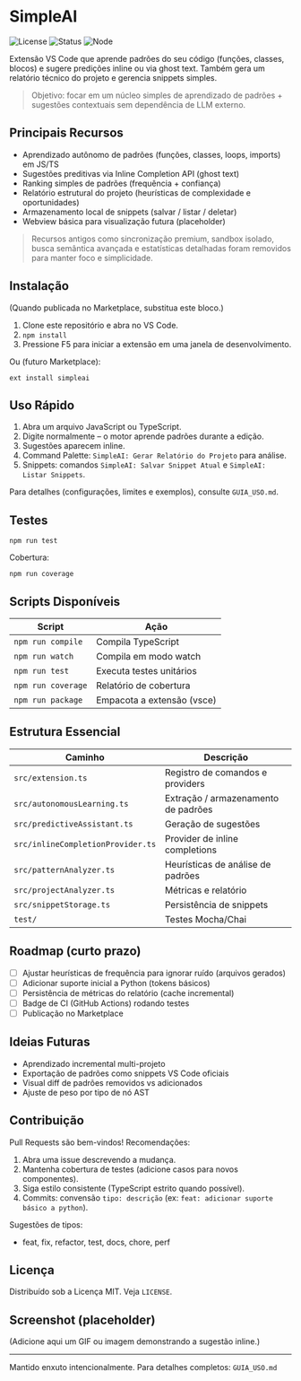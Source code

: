# SimpleAI

<!-- Badges -->
![License](https://img.shields.io/badge/license-MIT-green.svg)
![Status](https://img.shields.io/badge/status-initial--alpha-blue)
![Node](https://img.shields.io/badge/node-%3E=18.0.0-339933?logo=node.js)
<!-- Futuro: badge do Marketplace / CI -->

Extensão VS Code que aprende padrões do seu código (funções, classes, blocos) e sugere predições inline ou via ghost text. Também gera um relatório técnico do projeto e gerencia snippets simples.

> Objetivo: focar em um núcleo simples de aprendizado de padrões + sugestões contextuais sem dependência de LLM externo.

## Principais Recursos

- Aprendizado autônomo de padrões (funções, classes, loops, imports) em JS/TS
- Sugestões preditivas via Inline Completion API (ghost text)
- Ranking simples de padrões (frequência + confiança)
- Relatório estrutural do projeto (heurísticas de complexidade e oportunidades)
- Armazenamento local de snippets (salvar / listar / deletar)
- Webview básica para visualização futura (placeholder)

> Recursos antigos como sincronização premium, sandbox isolado, busca semântica avançada e estatísticas detalhadas foram removidos para manter foco e simplicidade.

## Instalação

(Quando publicada no Marketplace, substitua este bloco.)

1. Clone este repositório e abra no VS Code.
2. `npm install`
3. Pressione F5 para iniciar a extensão em uma janela de desenvolvimento.

Ou (futuro Marketplace):

```
ext install simpleai
```

## Uso Rápido

1. Abra um arquivo JavaScript ou TypeScript.
2. Digite normalmente – o motor aprende padrões durante a edição.
3. Sugestões aparecem inline.
4. Command Palette: `SimpleAI: Gerar Relatório do Projeto` para análise.
5. Snippets: comandos `SimpleAI: Salvar Snippet Atual` e `SimpleAI: Listar Snippets`.

Para detalhes (configurações, limites e exemplos), consulte `GUIA_USO.md`.

## Testes

```
npm run test
```
Cobertura:
```
npm run coverage
```

## Scripts Disponíveis

| Script | Ação |
| ------ | ----- |
| `npm run compile` | Compila TypeScript |
| `npm run watch` | Compila em modo watch |
| `npm run test` | Executa testes unitários |
| `npm run coverage` | Relatório de cobertura |
| `npm run package` | Empacota a extensão (vsce) |

## Estrutura Essencial

| Caminho | Descrição |
|--------|-----------|
| `src/extension.ts` | Registro de comandos e providers |
| `src/autonomousLearning.ts` | Extração / armazenamento de padrões |
| `src/predictiveAssistant.ts` | Geração de sugestões |
| `src/inlineCompletionProvider.ts` | Provider de inline completions |
| `src/patternAnalyzer.ts` | Heurísticas de análise de padrões |
| `src/projectAnalyzer.ts` | Métricas e relatório |
| `src/snippetStorage.ts` | Persistência de snippets |
| `test/` | Testes Mocha/Chai |

## Roadmap (curto prazo)

- [ ] Ajustar heurísticas de frequência para ignorar ruído (arquivos gerados)
- [ ] Adicionar suporte inicial a Python (tokens básicos)
- [ ] Persistência de métricas do relatório (cache incremental)
- [ ] Badge de CI (GitHub Actions) rodando testes
- [ ] Publicação no Marketplace

## Ideias Futuras

- Aprendizado incremental multi-projeto
- Exportação de padrões como snippets VS Code oficiais
- Visual diff de padrões removidos vs adicionados
- Ajuste de peso por tipo de nó AST

## Contribuição

Pull Requests são bem-vindos! Recomendações:

1. Abra uma issue descrevendo a mudança.
2. Mantenha cobertura de testes (adicione casos para novos componentes).
3. Siga estilo consistente (TypeScript estrito quando possível).
4. Commits: convensão `tipo: descrição` (ex: `feat: adicionar suporte básico a python`).

Sugestões de tipos:
- feat, fix, refactor, test, docs, chore, perf

## Licença

Distribuído sob a Licença MIT. Veja `LICENSE`.

## Screenshot (placeholder)

(Adicione aqui um GIF ou imagem demonstrando a sugestão inline.)

---
Mantido enxuto intencionalmente. Para detalhes completos: `GUIA_USO.md`
